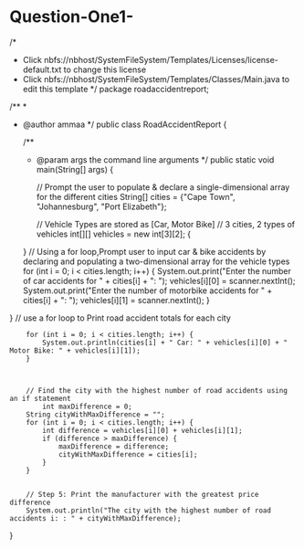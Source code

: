 # Question-One1-
/*
 * Click nbfs://nbhost/SystemFileSystem/Templates/Licenses/license-default.txt to change this license
 * Click nbfs://nbhost/SystemFileSystem/Templates/Classes/Main.java to edit this template
 */
package roadaccidentreport;

/**
 *
 * @author ammaa
 */
public class RoadAccidentReport {

    /**
     * @param args the command line arguments
     */
    public static void main(String[] args) {
        
        // Prompt the user to populate & declare a single-dimensional array for the different cities
        String[] cities = {"Cape Town", "Johannesburg", "Port Elizabeth"};

        
        // Vehicle Types are stored as [Car, Motor Bike]
        // 3 cities, 2 types of vehicles
       int[][] vehicles = new int[3][2]; 
{
            
    }
        // Using a for loop,Prompt user to input car & bike accidents by declaring and populating a two-dimensional array for the vehicle types
        for (int i = 0; i < cities.length; i++) {
            System.out.print("Enter the number of car accidents for " + cities[i] + ": ");
            vehicles[i][0] = scanner.nextInt();
            System.out.print("Enter the number of motorbike accidents for " + cities[i] + ": ");
            vehicles[i][1] = scanner.nextInt();
        }


        
}
        // use a for loop to Print road accident totals for each city
               
        for (int i = 0; i < cities.length; i++) {
            System.out.println(cities[i] + " Car: " + vehicles[i][0] + " Motor Bike: " + vehicles[i][1]);
        }
           


        // Find the city with the highest number of road accidents using an if statement
            int maxDifference = 0;
        String cityWithMaxDifference = "";
        for (int i = 0; i < cities.length; i++) {
            int difference = vehicles[i][0] + vehicles[i][1];
            if (difference > maxDifference) {
                maxDifference = difference;
                cityWithMaxDifference = cities[i];
            }
        }


        // Step 5: Print the manufacturer with the greatest price difference
        System.out.println("The city with the highest number of road accidents i: : " + cityWithMaxDifference);
    

    
        
        
        
}     
  
